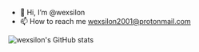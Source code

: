 - 👋 Hi, I’m @wexsilon
- 📫 How to reach me wexsilon2001@protonmail.com

![wexsilon's GitHub stats](https://github-readme-stats.vercel.app/api?username=wexsilon&show_icons=true&theme=radical)

<!---
wexsilon/wexsilon is a ✨ special ✨ repository because its `README.md` (this file) appears on your GitHub profile.
You can click the Preview link to take a look at your changes.
--->
